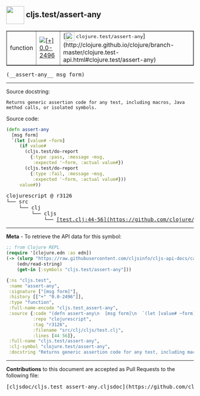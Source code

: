 ## <img width="48px" valign="middle" src="http://i.imgur.com/Hi20huC.png"> cljs.test/assert-any

 <table border="1">
<tr>

<td>function</td>
<td><a href="https://github.com/cljsinfo/cljs-api-docs/tree/0.0-2496"><img valign="middle" alt="[+] 0.0-2496" src="https://img.shields.io/badge/+-0.0--2496-lightgrey.svg"></a> </td>
<td>
[<img height="24px" valign="middle" src="http://i.imgur.com/1GjPKvB.png"> <samp>clojure.test/assert-any</samp>](http://clojure.github.io/clojure/branch-master/clojure.test-api.html#clojure.test/assert-any)
</td>
</tr>
</table>

 <samp>
(__assert-any__ msg form)<br>
</samp>

---




Source docstring:

```
Returns generic assertion code for any test, including macros, Java
method calls, or isolated symbols.
```

Source code:

```clj
(defn assert-any
  [msg form]
  `(let [value# ~form]
     (if value#
       (cljs.test/do-report
         {:type :pass, :message ~msg,
          :expected '~form, :actual value#})
       (cljs.test/do-report
         {:type :fail, :message ~msg,
          :expected '~form, :actual value#}))
     value#))
```

 <pre>
clojurescript @ r3126
└── src
    └── clj
        └── cljs
            └── <ins>[test.clj:44-56](https://github.com/clojure/clojurescript/blob/r3126/src/clj/cljs/test.clj#L44-L56)</ins>
</pre>


---

__Meta__ - To retrieve the API data for this symbol:

```clj
;; from Clojure REPL
(require '[clojure.edn :as edn])
(-> (slurp "https://raw.githubusercontent.com/cljsinfo/cljs-api-docs/catalog/cljs-api.edn")
    (edn/read-string)
    (get-in [:symbols "cljs.test/assert-any"]))
```

```clj
{:ns "cljs.test",
 :name "assert-any",
 :signature ["[msg form]"],
 :history [["+" "0.0-2496"]],
 :type "function",
 :full-name-encode "cljs.test_assert-any",
 :source {:code "(defn assert-any\n  [msg form]\n  `(let [value# ~form]\n     (if value#\n       (cljs.test/do-report\n         {:type :pass, :message ~msg,\n          :expected '~form, :actual value#})\n       (cljs.test/do-report\n         {:type :fail, :message ~msg,\n          :expected '~form, :actual value#}))\n     value#))",
          :repo "clojurescript",
          :tag "r3126",
          :filename "src/clj/cljs/test.clj",
          :lines [44 56]},
 :full-name "cljs.test/assert-any",
 :clj-symbol "clojure.test/assert-any",
 :docstring "Returns generic assertion code for any test, including macros, Java\nmethod calls, or isolated symbols."}

```

---

__Contributions__ to this document are accepted as Pull Requests to the following file:

 <pre>
[cljsdoc/cljs.test_assert-any.cljsdoc](https://github.com/cljsinfo/cljs-api-docs/blob/master/cljsdoc/cljs.test_assert-any.cljsdoc)
</pre>

